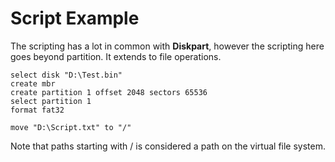 Script Example
==============

The scripting has a lot in common with **Diskpart**, however the scripting here goes beyond partition. It extends to file operations.

```
select disk "D:\Test.bin"
create mbr
create partition 1 offset 2048 sectors 65536
select partition 1
format fat32

move "D:\Script.txt" to "/"
```

Note that paths starting with / is considered a path on the virtual file system.
